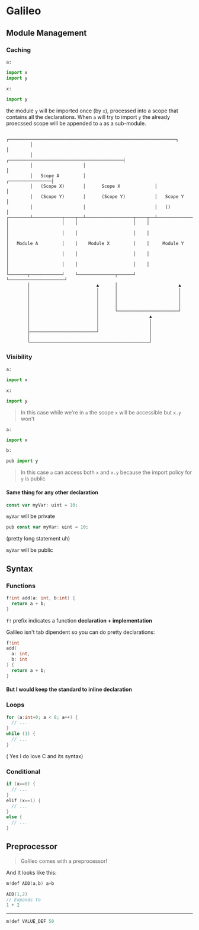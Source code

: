 # Galileo

## Module Management

### Caching

`a:`

```py
import x
import y
```

`x:`

```py
import y
```

the module `y` will be imported once (by `x`), processed into a scope that contains all the declarations.
When `a` will try to import `y` the already proecssed scope will be appended to `a` as a sub-module.

```
         ┌───────────────────────────────────────────────────────────────┐
         │                                                               │
         │                   ┌───────────────────────────────────────────┤
         │                   │                                           │
         │   Scope A         │                          ┌────────────────┤
         │   (Scope X)       │      Scope X             │                │
         │   (Scope Y)       │      (Scope Y)           │   Scope Y      │
         │                   │                          │   ()           │
┌────────┴───────────┬────┬──┴──────────────────┬────┬──┴────────────────┴─┐
│                    │    │                     │    │                     │
│                    │    │                     │    │                     │
│   Module A         │    │    Module X         │    │     Module Y        │
│                    │    │                     │    │                     │
│                    │    │                     │    │                     │
└───────┬────────────┘    └──────────────┬──────┘    └─────────────────────┘
        │                         ▲      │                       ▲
        │                         │      │                       │
        │                         │      │                       │
        │                         │      │                       │
        │                         │      │                       │
        │                         │      └───────────────────────┘
        │                         │                   ▲
        │                         │                   │
        │                         │                   │
        ├─────────────────────────┘                   │
        │                                             │
        └─────────────────────────────────────────────┘
```

### Visibility

`a:`

```py
import x
```

`x:`

```py
import y
```

> In this case while we're in `a` the scope `x` will be accessible but `x.y` won't

`a:`

```py
import x
```

`b:`

```py
pub import y
```

> In this case `a` can access both `x` and `x.y` because the import policy for `y` is public

#### Same thing for any other declaration

```ts
const var myVar: uint = 10;
```

`myVar` will be private

```ts
pub const var myVar: uint = 10;
```

(pretty long statement uh)

`myVar` will be public

## Syntax

### Functions

```c
f!int add(a: int, b:int) {
  return a + b;
}
```

`f!` prefix indicates a function **declaration + implementation**

Galileo isn't tab dipendent so you can do pretty declarations:

```c
f!int
add(
  a: int,
  b: int
) {
  return a + b;
}
```

#### But I would keep the standard to inline declaration

### Loops

```c
for (a:int=0; a < 8; a++) {
  // ...
}
while (1) {
  // ...
}
```

( Yes I do love C and its syntax)

### Conditional

```c
if (x==0) {
  // ...
}
elif (x==1) {
  // ...
}
else {
  // ...
}
```

## Preprocessor

> Galileo comes with a preprocessor!

And It looks like this:

```c
m!def ADD(a,b) a+b
```

```c
ADD(1,2)
// Expands to
1 + 2
```

---

```c
m!def VALUE_DEF 50
```
